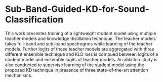 # Sub-Band-Guided-KD-for-Sound-Classification
This work presentes training of a lightweight student model using multiple teacher models and knowledge distillation technique. The teacher models takes full-band and sub-band spectrogrms while learning of the teacher models. Further logits of these teacher models are aggregated with three different ensemble technique and KLD loss is compued between logits of a student model and ensemble logits of teacher models. An ablation study is also conducted to supervise learning of the student model using the proposed KD technique in presence of three state-of-the-art attention mechanisms. 

